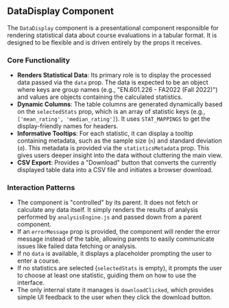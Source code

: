 ## DataDisplay Component

The `DataDisplay` component is a presentational component responsible for rendering statistical data about course evaluations in a tabular format. It is designed to be flexible and is driven entirely by the props it receives.

### Core Functionality

-   **Renders Statistical Data**: Its primary role is to display the processed data passed via the `data` prop. The data is expected to be an object where keys are group names (e.g., "EN.601.226 - FA2022 (Fall 2022)") and values are objects containing the calculated statistics.
-   **Dynamic Columns**: The table columns are generated dynamically based on the `selectedStats` prop, which is an array of statistic keys (e.g., `['mean_rating', 'median_rating']`). It uses `STAT_MAPPINGS` to get the display-friendly names for headers.
-   **Informative Tooltips**: For each statistic, it can display a tooltip containing metadata, such as the sample size (`n`) and standard deviation (`σ`). This metadata is provided via the `statisticsMetadata` prop. This gives users deeper insight into the data without cluttering the main view.
-   **CSV Export**: Provides a "Download" button that converts the currently displayed table data into a CSV file and initiates a browser download.

### Interaction Patterns

-   The component is "controlled" by its parent. It does not fetch or calculate any data itself. It simply renders the results of analysis performed by `analysisEngine.js` and passed down from a parent component.
-   If an `errorMessage` prop is provided, the component will render the error message instead of the table, allowing parents to easily communicate issues like failed data fetching or analysis.
-   If no `data` is available, it displays a placeholder prompting the user to enter a course.
-   If no statistics are selected (`selectedStats` is empty), it prompts the user to choose at least one statistic, guiding them on how to use the interface.
-   The only internal state it manages is `downloadClicked`, which provides simple UI feedback to the user when they click the download button.